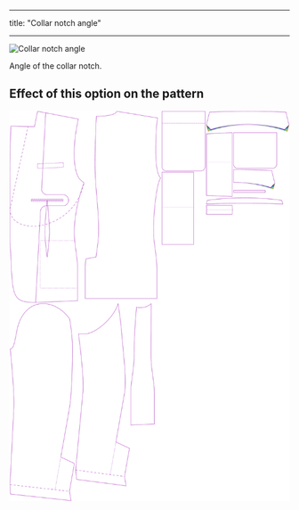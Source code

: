 ***

title: "Collar notch angle"

***

![Collar notch angle](collarnotchangle.svg)

Angle of the collar notch.

## Effect of this option on the pattern

![This image shows the effect of this option by superimposing several variants that have a different value for this option](jaeger_collarnotchangle_sample.svg "Effect of this option on the pattern")
